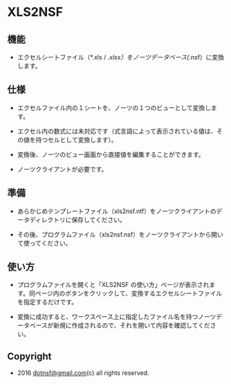 # XLS2NSF

## 機能

- エクセルシートファイル（*.xls / *.xlsx）をノーツデータベース(*.nsf）に変換します。

## 仕様

- エクセルファイル内の１シートを、ノーツの１つのビューとして変換します。

- エクセル内の数式には未対応です（式言語によって表示されている値は、その値を持つセルとして変換します）。

- 変換後、ノーツのビュー画面から直接値を編集することができます。

- ノーツクライアントが必要です。

## 準備

- あらかじめテンプレートファイル（xls2nsf.ntf）をノーツクライアントのデータディレクトリに保存してください。

- その後、プログラムファイル（xls2nsf.nsf）をノーツクライアントから開いて使ってください。


## 使い方

- プログラムファイルを開くと「XLS2NSF の使い方」ページが表示されます。同ページ内のボタンをクリックして、変換するエクセルシートファイルを指定するだけです。

- 変換に成功すると、ワークスペース上に指定したファイル名を持つノーツデータベースが新規に作成されるので、それを開いて内容を確認してください。

## Copyright

- 2016 dotnsf@gmail.com(c) all rights reserved.


